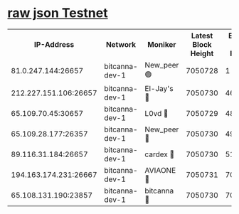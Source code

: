 [raw json Testnet](https://rpc-check.bcat.stavr.tech/bcat/rpc-bcat-result.json)
=


<table><tr><th>IP-Address</th><th>Network</th><th>Moniker</th><th>Latest Block Height</th><th>Earliest Block Height</th><th>Catching Up</th><th>Tx Index</th><th>Voting Power</th><th>Scan Time</th></tr><tr><td>81.0.247.144:26657</td><td>bitcanna-dev-1</td><td>New_peer 🟢</td><td>7050728</td><td>1</td><td>False</td><td>on</td><td>0</td><td>2024-03-25T21:34:36.692025171UTC</td></tr><tr><td>212.227.151.106:26657</td><td>bitcanna-dev-1</td><td>El-Jay's 🔴</td><td>7050730</td><td>4670391</td><td>False</td><td>on</td><td>2218364</td><td>2024-03-25T21:34:43.387671967UTC</td></tr><tr><td>65.109.70.45:30657</td><td>bitcanna-dev-1</td><td>L0vd 🔴</td><td>7050729</td><td>4828155</td><td>False</td><td>on</td><td>308120</td><td>2024-03-25T21:34:36.996838784UTC</td></tr><tr><td>65.109.28.177:26357</td><td>bitcanna-dev-1</td><td>New_peer 🔴</td><td>7050730</td><td>4952911</td><td>False</td><td>on</td><td>2237167</td><td>2024-03-25T21:34:43.976783092UTC</td></tr><tr><td>89.116.31.184:26657</td><td>bitcanna-dev-1</td><td>cardex 🔴</td><td>7050730</td><td>5185001</td><td>False</td><td>on</td><td>1</td><td>2024-03-25T21:34:43.665455038UTC</td></tr><tr><td>194.163.174.231:26667</td><td>bitcanna-dev-1</td><td>AVIAONE 🔴</td><td>7050731</td><td>7036221</td><td>False</td><td>on</td><td>1949865</td><td>2024-03-25T21:34:52.730372109UTC</td></tr><tr><td>65.108.131.190:23857</td><td>bitcanna-dev-1</td><td>bitcanna 🔴</td><td>7050730</td><td>7046730</td><td>False</td><td>off</td><td>378646</td><td>2024-03-25T21:34:44.279626188UTC</td></tr></table>